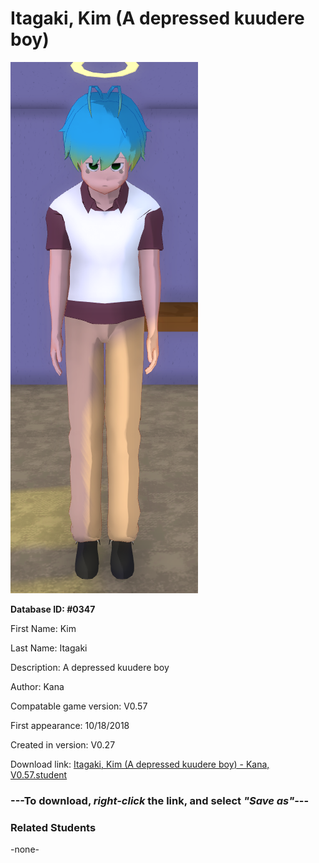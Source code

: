 # Itagaki, Kim (A depressed kuudere boy)

<img src="../../Files/Images/Itagaki, Kim (A depressed kuudere boy).png" title="Itagaki, Kim (A depressed kuudere boy) - Kana, V0.57">

**Database ID: #0347**

First Name: Kim

Last Name: Itagaki

Description: A depressed kuudere boy

Author: Kana

Compatable game version: V0.57

First appearance: 10/18/2018

Created in version: V0.27

Download link: <a href="https://raw.githubusercontent.com/Arbiter1223/Daigaku-Gurashi-Custom-Students/master/Files/Student%20Files/Itagaki%2C%20Kim%20(A%20depressed%20kuudere%20boy)%20-%20Kana%2C%20V0.57.student">Itagaki, Kim (A depressed kuudere boy) - Kana, V0.57.student</a>

### ---**To download, _right-click_ the link, and select _"Save as"_**---

### Related Students

-none-

